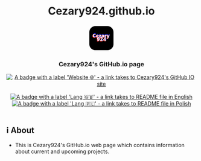 <div align="center">
   <h1>Cezary924.github.io</h1>
   <h3><img src="c924.png" width="64" height="64" alt="Logo" style="border-radius:25%"></h3>
   <h3>Cezary924's GitHub.io page</h3>
   <a href="https://cezary924.github.io/" target="__blank"><img alt="A badge with a label 'Website 🌐' - a link takes to Cezary924's GitHub IO site" src="https://img.shields.io/badge/Website-🌐-2B3137?style=for-the-badge"></a><br/><br/>
   <a href="https://github.com/Cezary924/Cezary924.github.io/blob/master/README.md" target="__blank"><img alt="A badge with a label 'Lang 🇬🇧' - a link takes to README file in English" src="https://img.shields.io/badge/Lang-🇬🇧-012169?style=for-the-badge"></a>
   <a href="https://github.com/Cezary924/Cezary924.github.io/blob/master/README.pl-pl.md" target="__blank"><img alt="A badge with a label 'Lang 🇵🇱' - a link takes to README file in Polish" src="https://img.shields.io/badge/Lang-🇵🇱-dc143c?style=for-the-badge"></a>
</div><br/>

## ℹ️ About</h3>
- This is Cezary924's GitHub.io web page which contains information about current and upcoming projects.
